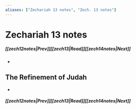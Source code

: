 ```yaml
---
aliases: ["Zechariah 13 notes", "Zech. 13 notes"]
---
```

# Zechariah 13 notes
##### <span class=arrow-left></span>[[zech12notes|Prev]]<span class=navigation-separator></span>[[zech13|Read]]<span class=navigation-separator></span>[[zech14notes|Next]]<span class=arrow-right></span>
- 
## The Refinement of Judah
- 
##### <span class=arrow-left></span>[[zech12notes|Prev]]<span class=navigation-separator></span>[[zech13|Read]]<span class=navigation-separator></span>[[zech14notes|Next]]<span class=arrow-right></span>